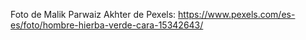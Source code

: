 Foto de Malik Parwaiz Akhter de Pexels: https://www.pexels.com/es-es/foto/hombre-hierba-verde-cara-15342643/